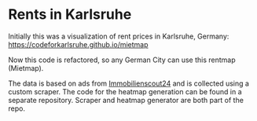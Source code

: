 # Rents in Karlsruhe

Initially this was a visualization of rent prices in Karlsruhe, Germany: https://codeforkarlsruhe.github.io/mietmap

Now this code is refactored, so any German City can use this rentmap (Mietmap).

The data is based on ads from [Immobilienscout24](http://www.immobilienscout24.de/) and is collected using a custom scraper. The code for the heatmap generation can be found in a separate repository. Scraper and heatmap generator are both part of the repo.



